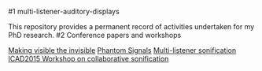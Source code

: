 #1 multi-listener-auditory-displays

This repository provides a permanent record of activities undertaken for my PhD research.
#2 Conference papers and workshops

[Making visible the invisible](https://github.com/dalmatianrex/multi-listener-auditory-displays/blob/master/Conference%20papers%20and%20workshops/Making_visible_the_invisible.pdf)
[Phantom Signals](https://github.com/dalmatianrex/multi-listener-auditory-displays/blob/master/Conference%20papers%20and%20workshops/Phantom.pdf)
[Multi-listener sonification](https://github.com/dalmatianrex/multi-listener-auditory-displays/blob/master/Conference%20papers%20and%20workshops/MLS.pdf)
[ICAD2015 Workshop on collaborative sonification](https://github.com/dalmatianrex/multi-listener-auditory-displays/blob/master/Conference%20papers%20and%20workshops/ICAD_2015_Workshop.pdf)



